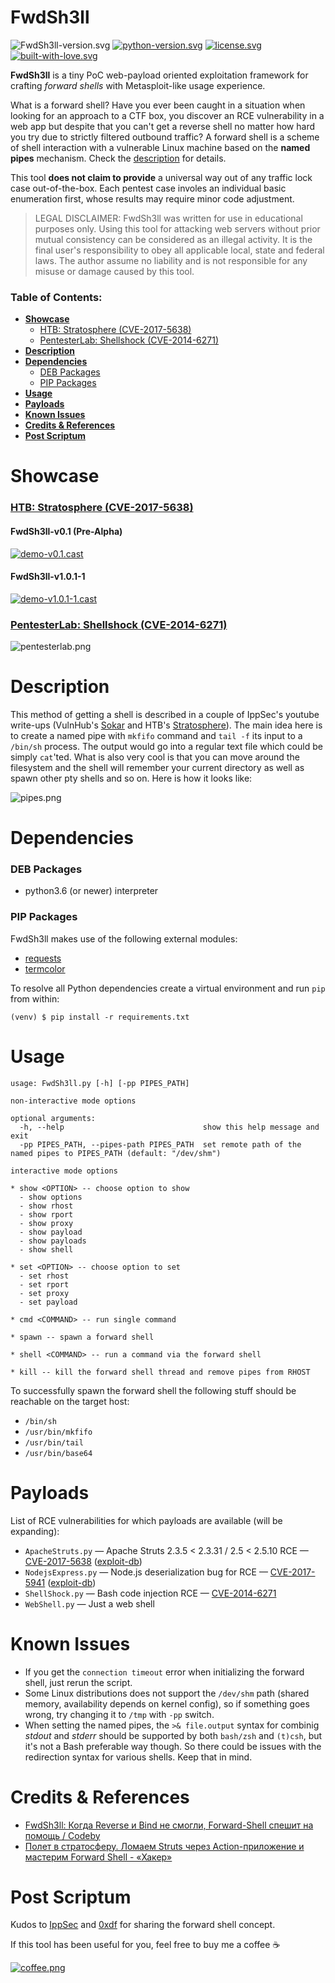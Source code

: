 FwdSh3ll
==========

![FwdSh3ll-version.svg](https://img.shields.io/badge/ver-1.0.1-red.svg)
[![python-version.svg](https://img.shields.io/badge/python-3.6-blue.svg)](https://www.python.org/downloads)
[![license.svg](https://img.shields.io/badge/license-GPLv3-blue.svg)](https://raw.githubusercontent.com/snovvcrash/FwdSh3ll/master/LICENSE)
[![built-with-love.svg](https://img.shields.io/badge/built%20with-%F0%9F%92%97%F0%9F%92%97%F0%9F%92%97-lightgrey.svg)](https://emojipedia.org/growing-heart)

**FwdSh3ll** is a tiny PoC web-payload oriented exploitation framework for crafting *forward shells* with Metasploit-like usage experience.

What is a forward shell? Have you ever been caught in a situation when looking for an approach to a CTF box, you discover an RCE vulnerability in a web app but despite that you can't get a reverse shell no matter how hard you try due to strictly filtered outbound traffic? A forward shell is a scheme of shell interaction with a vulnerable Linux machine based on the **named pipes** mechanism. Check the [description](#description) for details.

This tool **does not claim to provide** a universal way out of any traffic lock case out-of-the-box. Each pentest case involes an individual basic enumeration first, whose results may require minor code adjustment.

> LEGAL DISCLAIMER: FwdSh3ll was written for use in educational purposes only. Using this tool for attacking web servers without prior mutual consistency can be considered as an illegal activity. It is the final user's responsibility to obey all applicable local, state and federal laws. The author assume no liability and is not responsible for any misuse or damage caused by this tool.

### Table of Contents:
* [**Showcase**](#showcase)
  - [HTB: Stratosphere (CVE-2017-5638)](#htb-stratosphere-cve-2017-5638)
  - [PentesterLab: Shellshock (CVE-2014-6271)](#pentesterlab-shellshock-cve-2014-6271)
* [**Description**](#description)
* [**Dependencies**](#dependencies)
  - [DEB Packages](#deb-packages)
  - [PIP Packages](#pip-packages)
* [**Usage**](#usage)
* [**Payloads**](#payloads)
* [**Known Issues**](#known-issues)
* [**Credits & References**](#credits--references)
* [**Post Scriptum**](#post-scriptum)

Showcase
==========

### [HTB: Stratosphere (CVE-2017-5638)](https://www.hackthebox.eu/home/machines/profile/129)

#### FwdSh3ll-v0.1 (Pre-Alpha)

[![demo-v0.1.cast](https://asciinema.org/a/200295.png)](https://asciinema.org/a/200295?autoplay=1)

#### FwdSh3ll-v1.0.1-1

[![demo-v1.0.1-1.cast](https://asciinema.org/a/259376.png)](https://asciinema.org/a/259376?autoplay=1)

### [PentesterLab: Shellshock (CVE-2014-6271)](https://pentesterlab.com/exercises/cve-2014-6271/attachments)

![pentesterlab.png](https://user-images.githubusercontent.com/23141800/61952433-8618de80-afbc-11e9-8ef3-4f43562bf435.png)

Description
==========

This method of getting a shell is described in a couple of IppSec's youtube write-ups (VulnHub's [Sokar](https://youtu.be/k6ri-LFWEj4?t=15m35s "VulnHub - Sokar - YouTube") and HTB's [Stratosphere](https://youtu.be/uMwcJQcUnmY?t=21m10s "HackTheBox - Stratosphere - YouTube")). The main idea here is to create a named pipe with `mkfifo` command and `tail -f` its input to a `/bin/sh` process. The output would go into a regular text file which could be simply `cat`'ted. What is also very cool is that you can move around the filesystem and the shell will remember your current directory as well as spawn other pty shells and so on. Here is how it looks like:

![pipes.png](https://user-images.githubusercontent.com/23141800/45626338-f4853a00-ba97-11e8-8f1a-962b4f32a36b.png)

Dependencies
==========

### DEB Packages

* python3.6 (or newer) interpreter

### PIP Packages

FwdSh3ll makes use of the following external modules:

* [requests](http://docs.python-requests.org/en/master "Requests: HTTP for Humans — Requests 2.19.1 documentation")
* [termcolor](https://pypi.python.org/pypi/termcolor "termcolor 1.1.0 : Python Package Index")

To resolve all Python dependencies create a virtual environment and run `pip` from within:

```
(venv) $ pip install -r requirements.txt
```

Usage
==========

```
usage: FwdSh3ll.py [-h] [-pp PIPES_PATH]

non-interactive mode options

optional arguments:
  -h, --help                               show this help message and exit
  -pp PIPES_PATH, --pipes-path PIPES_PATH  set remote path of the named pipes to PIPES_PATH (default: "/dev/shm")

interactive mode options

* show <OPTION> -- choose option to show
  - show options
  - show rhost
  - show rport
  - show proxy
  - show payload
  - show payloads
  - show shell

* set <OPTION> -- choose option to set
  - set rhost
  - set rport
  - set proxy
  - set payload

* cmd <COMMAND> -- run single command

* spawn -- spawn a forward shell

* shell <COMMAND> -- run a command via the forward shell

* kill -- kill the forward shell thread and remove pipes from RHOST
```

To successfully spawn the forward shell the following stuff should be reachable on the target host:

* `/bin/sh`
* `/usr/bin/mkfifo`
* `/usr/bin/tail`
* `/usr/bin/base64`

Payloads
==========

List of RCE vulnerabilities for which payloads are available (will be expanding):

* `ApacheStruts.py` — Apache Struts 2.3.5 < 2.3.31 / 2.5 < 2.5.10 RCE — [CVE-2017-5638](https://nvd.nist.gov/vuln/detail/CVE-2017-5638 "NVD - CVE-2017-5638") ([exploit-db](https://www.exploit-db.com/exploits/41570 "Apache Struts 2.3.5 < 2.3.31 / 2.5 < 2.5.10 - Remote Code Execution"))
* `NodejsExpress.py` — Node.js deserialization bug for RCE — [CVE-2017-5941](https://nvd.nist.gov/vuln/detail/CVE-2017-5941 "NVD - CVE-2017-5941") ([exploit-db](https://www.exploit-db.com/docs/english/41289-exploiting-node.js-deserialization-bug-for-remote-code-execution.pdf "Exploiting Node.js deserialization bug for Remote Code Execution (CVE-2017-5941)"))
* `ShellShock.py` — Bash code injection RCE — [CVE-2014-6271](https://nvd.nist.gov/vuln/detail/CVE-2014-6271 "NVD - CVE-2014-6271")
* `WebShell.py` — Just a web shell

Known Issues
==========

* If you get the `connection timeout` error when initializing the forward shell, just rerun the script.
* Some Linux distributions does not support the `/dev/shm` path (shared memory, availability depends on kernel config), so if something goes wrong, try changing it to `/tmp` with `-pp` switch.
* When setting the named pipes, the `>& file.output` syntax for combinig *stdout* and *stderr* should be supported by both `bash/zsh` and `(t)csh`, but it's not a Bash preferable way though. So there could be issues with the redirection syntax for various shells. Keep that in mind.

Credits & References
==========

* [FwdSh3ll: Когда Reverse и Bind не смогли, Forward-Shell спешит на помощь / Codeby](https://codeby.net/threads/fwdsh3ll-kogda-reverse-i-bind-ne-smogli-forward-shell-speshit-na-pomosch.65029/)
* [Полет в стратосферу. Ломаем Struts через Action-приложение и мастерим Forward Shell - «Хакер»](https://xakep.ru/2019/08/13/struts-forward-shell/#toc03.1)

Post Scriptum
==========

Kudos to [IppSec](https://www.youtube.com/channel/UCa6eh7gCkpPo5XXUDfygQQA "IppSec - YouTube") and [0xdf](https://www.hackthebox.eu/profile/4935 "Hack The Box :: 0xdf:: Member Profile") for sharing the forward shell concept.

If this tool has been useful for you, feel free to buy me a coffee :coffee:

[![coffee.png](https://user-images.githubusercontent.com/23141800/45254832-8948b300-b387-11e8-9206-23c3e10af5f2.png)](https://buymeacoff.ee/snovvcrash)
